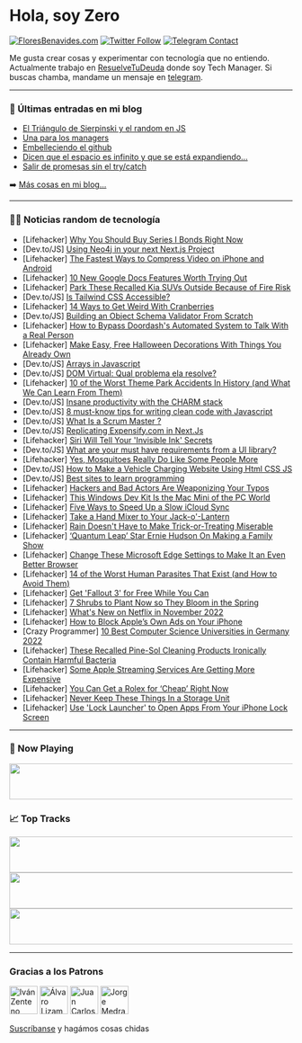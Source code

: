 # Hola, soy Zero

[![FloresBenavides.com](https://img.shields.io/website?down_message=oops&label=MiBlog&style=for-the-badge&up_message=online&url=https%3A%2F%2Ffloresbenavides.com)](https://floresbenavides.com) [![Twitter Follow](https://img.shields.io/twitter/follow/ZeroDragon?color=%231DA1F2&label=Follow&logo=twitter&logoColor=ffffff&style=for-the-badge)](https://twitter.com/zerodragon) [![Telegram Contact](https://img.shields.io/badge/escr%C3%ADbeme-ZeroDragon-%2326A5E4?style=for-the-badge&logo=telegram)](https://t.me/zerodragon)

Me gusta crear cosas y experimentar con tecnología que no entiendo.
Actualmente trabajo en [ResuelveTuDeuda](http://github.com/resuelve) donde soy Tech Manager.
Si buscas chamba, mandame un mensaje en [telegram](https://t.me/zerodragon).

---

### 📕 Últimas entradas en mi blog
<!-- BLOG-POST-LIST:START -->
- [El Triángulo de Sierpinski y el random en JS](https://floresbenavides.com/el-triangulo-de-sierpinski-y-el-random-en-js/)
- [Una para los managers](https://floresbenavides.com/una-para-los-managers/)
- [Embelleciendo el github](https://floresbenavides.com/embelleciendo-el-github/)
- [Dicen que el espacio es infinito y que se está expandiendo…](https://floresbenavides.com/dicen-que-el-espacio-es-infinito-y-que-se-esta-expandiendo/)
- [Salir de promesas sin el try/catch](https://floresbenavides.com/salir-de-promesas-sin-el-try-catch/)
<!-- BLOG-POST-LIST:END -->

➡️ [Más cosas en mi blog...](https://floresbenavides.com)

---

### 👨‍💻 Noticias random de tecnología
<!-- TECH-POSTS:START -->
- [Lifehacker] [Why You Should Buy Series I Bonds Right Now](https://lifehacker.com/why-you-should-buy-series-i-bonds-right-now-1849708604)
- [Dev.to/JS] [Using Neo4j in your next Next.js Project](https://dev.to/adamcowley/using-neo4j-in-your-next-nextjs-project-77)
- [Lifehacker] [The Fastest Ways to Compress Video on iPhone and Android](https://lifehacker.com/the-fastest-ways-to-compress-video-on-iphone-and-androi-1849523806)
- [Lifehacker] [10 New Google Docs Features Worth Trying Out](https://lifehacker.com/10-new-google-docs-features-worth-trying-out-1849708472)
- [Lifehacker] [Park These Recalled Kia SUVs Outside Because of Fire Risk](https://lifehacker.com/park-these-recalled-kia-suvs-outside-because-of-fire-ri-1849706684)
- [Dev.to/JS] [Is Tailwind CSS Accessible?](https://dev.to/devsatasurion/is-tailwind-css-accessible-52dc)
- [Lifehacker] [14 Ways to Get Weird With Cranberries](https://lifehacker.com/14-ways-to-get-weird-with-cranberries-1849706421)
- [Dev.to/JS] [Building an Object Schema Validator From Scratch](https://dev.to/kalashin1/building-a-object-schema-validator-from-scratch-1n0k)
- [Lifehacker] [How to Bypass Doordash&#39;s Automated System to Talk With a Real Person](https://lifehacker.com/how-to-bypass-doordashs-automated-system-to-talk-with-a-1849707119)
- [Lifehacker] [Make Easy, Free Halloween Decorations With Things You Already Own](https://lifehacker.com/make-easy-free-halloween-decorations-with-things-you-a-1849706591)
- [Dev.to/JS] [Arrays in Javascript](https://dev.to/sinhasagar01/arrays-in-javascript-26fh)
- [Dev.to/JS] [DOM Virtual: Qual problema ela resolve?](https://dev.to/marciofrayze/dom-virtual-qual-problema-ela-resolve-1b79)
- [Lifehacker] [10 of the Worst Theme Park Accidents In History &lpar;and What We Can Learn From Them&rpar;](https://lifehacker.com/10-of-the-worst-theme-park-accidents-in-history-and-wh-1849708098)
- [Dev.to/JS] [Insane productivity with the CHARM stack](https://dev.to/meteorjs/insane-productivity-with-the-charm-stack-2jp8)
- [Dev.to/JS] [8 must-know tips for writing clean code with Javascript](https://dev.to/alexomeyer/8-must-know-tips-for-writing-clean-code-with-javascript-i4)
- [Dev.to/JS] [What Is a Scrum Master ?](https://dev.to/postwell45/what-is-a-scrum-master--2h6m)
- [Dev.to/JS] [Replicating Expensify.com in Next.Js](https://dev.to/kafui4k/replicating-expensifycom-in-nextjs-5eab)
- [Lifehacker] [Siri Will Tell Your &#39;Invisible Ink&#39; Secrets](https://lifehacker.com/siri-will-tell-your-invisible-ink-secrets-1849705743)
- [Dev.to/JS] [What are your must have requirements from a UI library?](https://dev.to/ipreda/what-are-your-must-have-requirements-from-a-ui-library-2d00)
- [Lifehacker] [Yes, Mosquitoes Really Do Like Some People More](https://lifehacker.com/yes-mosquitoes-really-do-like-some-people-more-1849706546)
- [Dev.to/JS] [How to Make a Vehicle Charging Website Using Html CSS JS](https://dev.to/codewithsadee/how-to-make-a-vehicle-charging-website-using-html-css-js-c0j)
- [Dev.to/JS] [Best sites to learn programming](https://dev.to/albericojr/best-sites-to-learn-programming-4igl)
- [Lifehacker] [Hackers and Bad Actors Are Weaponizing Your Typos](https://lifehacker.com/hackers-and-bad-actors-are-weaponizing-your-typos-1849706716)
- [Lifehacker] [This Windows Dev Kit Is the Mac Mini of the PC World](https://lifehacker.com/this-windows-dev-kit-is-the-mac-mini-of-the-pc-world-1849704668)
- [Lifehacker] [Five Ways to Speed Up a Slow iCloud Sync](https://lifehacker.com/five-ways-to-speed-up-a-slow-icloud-sync-1849706082)
- [Lifehacker] [Take a Hand Mixer to Your Jack-o&#39;-Lantern](https://lifehacker.com/take-a-hand-mixer-to-your-jack-o-lantern-1849706085)
- [Lifehacker] [Rain Doesn&#39;t Have to Make Trick-or-Treating Miserable](https://lifehacker.com/rain-doesnt-have-to-make-trick-or-treating-miserable-1849705299)
- [Lifehacker] [‘Quantum Leap’ Star Ernie Hudson On Making a Family Show](https://lifehacker.com/quantum-leap-star-ernie-hudson-on-making-a-family-sho-1849705983)
- [Lifehacker] [Change These Microsoft Edge Settings to Make It an Even Better Browser](https://lifehacker.com/change-these-microsoft-edge-settings-to-make-it-an-even-1849705168)
- [Lifehacker] [14 of the Worst Human Parasites That Exist &lpar;and How to Avoid Them&rpar;](https://lifehacker.com/14-of-the-worst-human-parasites-that-exist-and-how-to-1849700930)
- [Lifehacker] [Get &#39;Fallout 3&#39; for Free While You Can](https://lifehacker.com/get-fallout-3-for-free-while-you-can-1849705583)
- [Lifehacker] [7 Shrubs to Plant Now so They Bloom in the Spring](https://lifehacker.com/7-shrubs-to-plant-now-so-they-bloom-in-the-spring-1849703342)
- [Lifehacker] [What&#39;s New on Netflix in November 2022](https://lifehacker.com/whats-new-on-netflix-in-november-2022-1849705372)
- [Lifehacker] [How to Block Apple’s Own Ads on Your iPhone](https://lifehacker.com/how-to-block-apple-s-own-ads-on-your-iphone-1849703889)
- [Crazy Programmer] [10 Best Computer Science Universities in Germany 2022](https://www.thecrazyprogrammer.com/2022/10/computer-science-universities-in-germany.html)
- [Lifehacker] [These Recalled Pine-Sol Cleaning Products Ironically Contain Harmful Bacteria](https://lifehacker.com/these-recalled-pine-sol-disinfectants-ironically-contai-1849703832)
- [Lifehacker] [Some Apple Streaming Services Are Getting More Expensive](https://lifehacker.com/some-apple-streaming-services-are-getting-more-expensiv-1849702206)
- [Lifehacker] [You Can Get a Rolex for ‘Cheap’ Right Now](https://lifehacker.com/you-can-get-a-rolex-for-cheap-right-now-1849701945)
- [Lifehacker] [Never Keep These Things In a Storage Unit](https://lifehacker.com/never-keep-these-things-in-a-storage-unit-1849702689)
- [Lifehacker] [Use &#39;Lock Launcher&#39; to Open Apps From Your iPhone Lock Screen](https://lifehacker.com/use-lock-launcher-to-open-apps-from-your-iphone-lock-sc-1849703317)<!-- TECH-POSTS:END -->

---

### 🎵 Now Playing
<a href="https://spotify-now-playing-dun.vercel.app/now-playing?open"><img src="https://spotify-now-playing-dun.vercel.app/now-playing" width="540" height="64"></a>

### 📈 Top Tracks
<a href="https://spotify-now-playing-dun.vercel.app/top-tracks?i=1&open"><img src="https://spotify-now-playing-dun.vercel.app/top-tracks?i=1" width="540" height="64"></a>
<a href="https://spotify-now-playing-dun.vercel.app/top-tracks?i=2&open"><img src="https://spotify-now-playing-dun.vercel.app/top-tracks?i=2" width="540" height="64"></a>
<a href="https://spotify-now-playing-dun.vercel.app/top-tracks?i=3&open"><img src="https://spotify-now-playing-dun.vercel.app/top-tracks?i=3" width="540" height="64"></a>

---

### Gracias a los Patrons
[<img src="https://avatars.githubusercontent.com/u/243380?v=4" alt="Iván Zenteno" width="50px">](https://github.com/k001) [<img src="https://avatars.githubusercontent.com/u/19955639?v=4" alt="Álvaro Lizama" width="50px">](https://github.com/alvarolizama) [<img src="https://avatars.githubusercontent.com/u/2718753?v=4" alt="Juan Carlos Ruiz" width="50px">](https://github.com/JuanCrg90) [<img src="https://avatars.githubusercontent.com/u/37025?v=4" alt="Jorge Medrano" width="50px">](https://github.com/h1pp1e) 

[Suscríbanse](https://www.patreon.com/zerodragon) y hagámos cosas chidas
